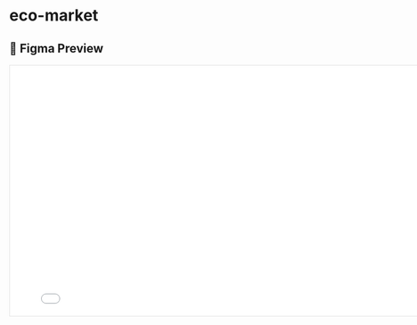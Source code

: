 # eco-market
## 🎨 Figma Preview

<iframe 
  style="border: 1px solid rgba(0, 0, 0, 0.1);" 
  width="800" 
  height="450" 
  src="[https://www.figma.com/embed?embed_host=share&url=https://www.figma.com/proto/abcd1234/EcoMarketplace?node-id=1-2](https://www.figma.com/proto/47KSSA7ImvB6XX8Ep120F3/Untitled?node-id=0-1&t=iwIP3E9Xr1mKJpXE-1)" 
  allowfullscreen>
</iframe>
